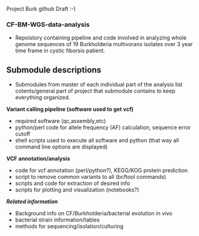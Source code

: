 Project Burk github Draft :-) 

### CF-BM-WGS-data-analysis


 - Repoistory containing pipeline and code involved in analyzing whole genome sequences of 19 Burkholderia multivorans isolates over 3 year time frame in cystic fiborsis patient. 

 ## Submodule descriptions 

- Submodules from master of each individual part of the analysis list cotents/general part of project that submodule contains to keep everything organized.


**Variant calling pipeline (software used to get vcf)**
- required software (qc,assembly,etc)
- python/perl code for allele frequency (AF) calculation, sequence error cutoff
- shell scripts used to execute all software and python (that way all command line options are displayed)

**VCF annotation/analysis**
- code for vcf annotation (perl/python?), KEGG/KOG protein prediction
- script to remove common variants to all (bcftool commands)
- scripts and code for extraction of desired info
- scripts for plotting and visualization (notebooks?)

***Related information***
- Background info on CF/Burkholderia/bacterial evolution in vivo
- bacterial strain information/tables 
- methods for sequencing/isolation/culturing


